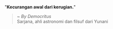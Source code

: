 "**Kecurangan awal dari kerugian.**"

> ~ _By Democritus_  
Sarjana, ahli astronomi dan filsuf dari Yunani
